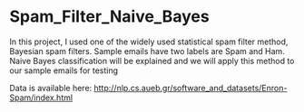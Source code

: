# Spam_Filter_Naive_Bayes
In this project, I used one of the widely used statistical spam filter method, Bayesian spam filters. Sample emails have two labels are Spam and Ham. Naive Bayes classification will be explained and we will apply this method to our sample emails for testing

Data is available here: http://nlp.cs.aueb.gr/software_and_datasets/Enron-Spam/index.html

